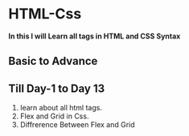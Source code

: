 # HTML-Css

**In this I will Learn all tags in HTML and CSS Syntax**

## Basic to Advance 

## Till Day-1 to Day 13

1. learn about all html tags.
2. Flex and Grid in Css.
3. Diffrerence Between Flex and Grid

